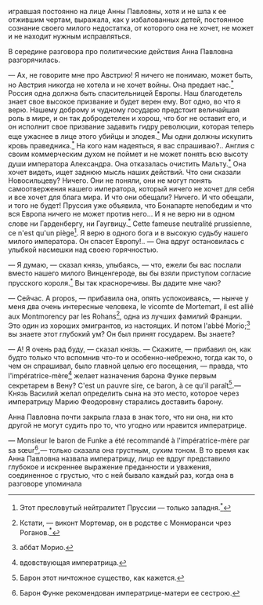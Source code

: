 игравшая постоянно на лице Анны Павловны, хотя и не шла к ее отжившим чертам, выражала, как у избалованных детей, постоянное сознание своего милого недостатка, от которого она не хочет, не может и не находит нужным исправляться.

В середине разговора про политические действия Анна Павловна разгорячилась.

— Ах, не говорите мне про Австрию! Я ничего не понимаю, может быть, но Австрия никогда не хотела и не хочет войны. Она предает нас.[<sup>\*</sup>](#c_3) Россия одна должна быть спасительницей Европы. Наш благодетель знает свое высокое призвание и будет верен ему. Вот одно, во что я верю. Нашему доброму и чудному государю предстоит величайшая роль в мире, и он так добродетелен и хорош, что бог не оставит его, и он исполнит свое призвание задавить гидру революции, которая теперь еще ужаснее в лице этого убийцы и злодея.[<sup>\*</sup>](#c_4) Мы одни должны искупить кровь праведника.[<sup>\*</sup>](#c_5) На кого нам надеяться, я вас спрашиваю?.. Англия с своим коммерческим духом не поймет и не может понять всю высоту души императора Александра. Она отказалась очистить Мальту.[<sup>\*</sup>](#c_6) Она хочет видеть, ищет заднюю мысль наших действий. Что они сказали Новосильцеву? Ничего. Они не поняли, они не могут понять самоотвержения нашего императора, который ничего не хочет для себя и все хочет для блага мира. И что они обещали? Ничего. И что обещали, и того не будет! Пруссия уже объявила, что Бонапарте непобедим и что вся Европа ничего не может против него… И я не верю ни в одном слове ни Гарденбергу, ни Гаугвицу.[<sup>\*</sup>](#c_7) Cette fameuse neutralité prussienne, ce n'est qu'un piège[^9]. Я верю в одного бога и в высокую судьбу нашего милого императора. Он спасет Европу!.. — Она вдруг остановилась с улыбкой насмешки над своею горячностью.

— Я думаю, — сказал князь, улыбаясь, — что, ежели бы вас послали вместо нашего милого Винценгероде, вы бы взяли приступом согласие прусского короля.[<sup>\*</sup>](#c_9) Вы так красноречивы. Вы дадите мне чаю?

— Сейчас. A propos, — прибавила она, опять успокоиваясь, — нынче у меня два очень интересные человека, le vicomte de Mortemart, il est allié aux Montmorency par les Rohans[^10], одна из лучших фамилий Франции. Это один из хороших эмигрантов, из настоящих. И потом l'abbé Morio;[^11] вы знаете этот глубокий ум? Он был принят государем. Вы знаете?

— А! Я очень рад буду, — сказал князь. — Скажите, — прибавил он, как будто только что вспомнив что-то и особенно-небрежно, тогда как то, о чем он спрашивал, было главной целью его посещения, — правда, что l'impératrice-mère[^12] желает назначения барона Функе первым секретарем в Вену? C'est un pauvre sire, ce baron, à ce qu'il paraît[^13].— Князь Василий желал определить сына на это место, которое через императрицу Марию Феодоровну старались доставить барону.

Анна Павловна почти закрыла глаза в знак того, что ни она, ни кто другой не могут судить про то, что угодно или нравится императрице.

— Monsieur le baron de Funke a été recommandé à l'impératrice-mère par sa sœur[^14],— только сказала она грустным, сухим тоном. В то время как Анна Павловна назвала императрицу, лицо ее вдруг представило глубокое и искреннее выражение преданности и уважения, соединенное с грустью, что с ней бывало каждый раз, когда она в разговоре упоминала

[^9]: Этот пресловутый нейтралитет Пруссии — только западня.[<sup>\*</sup>](#c_8)

[^10]: Кстати, — виконт Мортемар, он в родстве с Монморанси чрез Роганов.[<sup>\*</sup>](#c_10)

[^11]: аббат Морио.

[^12]: вдовствующая императрица.

[^13]: Барон этот ничтожное существо, как кажется.

[^14]: Барон Функе рекомендован императрице-матери ее сестрою.